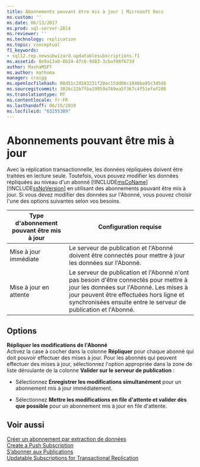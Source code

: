 ```yaml
---
title: Abonnements pouvant être mis à jour | Microsoft Docs
ms.custom: ''
ms.date: 06/13/2017
ms.prod: sql-server-2014
ms.reviewer: ''
ms.technology: replication
ms.topic: conceptual
f1_keywords:
- sql12.rep.newsubwizard.updatablesubscriptions.f1
ms.assetid: 8e9a13a0-6b24-47c6-9d83-3cbaf08f673d
author: MashaMSFT
ms.author: mathoma
manager: craigg
ms.openlocfilehash: 00d51c24583231f28ec15dd86c1848ba95c345d6
ms.sourcegitcommit: 3026c22b7fba19059a769ea5f367c4f51efaf286
ms.translationtype: MT
ms.contentlocale: fr-FR
ms.lasthandoff: 06/15/2019
ms.locfileid: "63255389"
---
```

# <a name="updatable-subscriptions"></a>Abonnements pouvant être mis à jour
  Avec la réplication transactionnelle, les données répliquées doivent être traitées en lecture seule. Toutefois, vous pouvez modifier les données répliquées au niveau d'un abonné [!INCLUDE[msCoName](../../includes/msconame-md.md)] [!INCLUDE[ssNoVersion](../../includes/ssnoversion-md.md)] en utilisant des abonnements pouvant être mis à jour. Si vous devez modifier des données sur l'Abonné, vous pouvez choisir l'une des options suivantes selon vos besoins.  
  
|Type d'abonnement pouvant être mis à jour|Configuration requise|  
|---------------------------------|------------------|  
|Mise à jour immédiate|Le serveur de publication et l'Abonné doivent être connectés pour mettre à jour les données sur l'Abonné.|  
|Mise à jour en attente|Le serveur de publication et l'Abonné n'ont pas besoin d'être connectés pour mettre à jour les données sur l'Abonné. Les mises à jour peuvent être effectuées hors ligne et synchronisées ensuite entre le serveur de publication et l'Abonné.|  
  
## <a name="options"></a>Options  
 **Répliquer les modifications de l'Abonné**  
 Activez la case à cocher dans la colonne **Répliquer** pour chaque abonné qui doit pouvoir effectuer des mises à jour. Pour les abonnés qui peuvent effectuer des mises à jour, sélectionnez l'option appropriée dans la zone de liste déroulante de la colonne **Valider sur le serveur de publication** :  
  
-   Sélectionnez **Enregistrer les modifications simultanément** pour un abonnement mis à jour immédiatement.  
  
-   Sélectionnez **Mettre les modifications en file d'attente et valider dès que possible** pour un abonnement mis à jour en file d'attente.  
  
## <a name="see-also"></a>Voir aussi  
 [Créer un abonnement par extraction de données ](create-a-pull-subscription.md)   
 [Create a Push Subscription](create-a-push-subscription.md)   
 [S’abonner aux Publications](subscribe-to-publications.md)   
 [Updatable Subscriptions for Transactional Replication](transactional/updatable-subscriptions-for-transactional-replication.md)  
  
  
